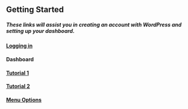 ## Getting Started

##### These links will assist you in creating an account with WordPress and setting up your dashboard.

#### [Logging in](https://easywpguide.com/wordpress-manual/login/)


#### Dashboard

#### [Tutorial 1](http://umw.domains/wordpress-basics/#dashboard) 

#### [Tutorial 2](https://easywpguide.com/wordpress-manual/dashboard/)

#### [Menu Options](https://easywpguide.com/wordpress-manual/dashboard/dashboard-menu-options/)



